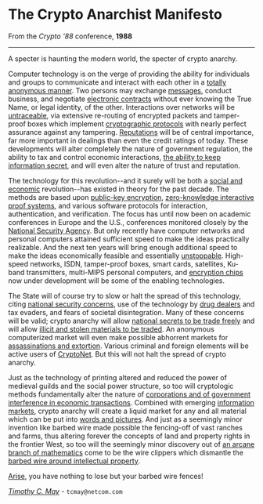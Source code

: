 # The Crypto Anarchist Manifesto

From the _Crypto '88_ conference, __1988__

---

A specter is haunting the modern world, the specter of crypto anarchy.

Computer technology is on the verge of providing the ability for individuals and groups to communicate and interact with each other in a [totally anonymous manner](https://en.wikipedia.org/wiki/Anonymous_P2P). Two persons may exchange [messages](https://www.privacytools.io/software/real-time-communication/), conduct business, and negotiate [electronic contracts](https://en.wikipedia.org/wiki/Smart_contract) without ever knowing the True Name, or legal identity, of the other. Interactions over networks will be [untraceable](https://www.getmonero.org/), via extensive re-routing of encrypted packets and tamper-proof boxes which implement [cryptographic protocols](https://en.wikipedia.org/wiki/Cryptographic_protocol) with nearly perfect assurance against any tampering. [Reputations](https://steemd.com/@bidetaggle) will be of central importance, far more important in dealings than even the credit ratings of today. These developments will alter completely the nature of government regulation, the ability to tax and control economic interactions, [the ability to keep information secret](https://wikileaks.org/-Leaks-.html), and will even alter the nature of trust and reputation.

The technology for this revolution--and it surely will be both a [social and economic](https://www.youtube.com/watch?v=gU6Jfz2jOHA) revolution--has existed in theory for the past decade. The methods are based upon [public-key encryption](https://en.wikipedia.org/wiki/Public-key_cryptography), [zero-knowledge interactive proof systems](https://en.wikipedia.org/wiki/Zero-knowledge_proof), and various software protocols for interaction, authentication, and verification. The focus has until now been on academic conferences in Europe and the U.S., conferences monitored closely by the [National Security Agency](https://www.nsa.gov/). But only recently have computer networks and personal computers attained sufficient speed to make the ideas practically realizable. And the next ten years will bring enough additional speed to make the ideas economically feasible and essentially [unstoppable](https://atra.io/). High-speed networks, ISDN, tamper-proof boxes, smart cards, satellites, Ku-band transmitters, multi-MIPS personal computers, and [encryption chips](https://en.wikipedia.org/wiki/Secure_cryptoprocessor) now under development will be some of the enabling technologies.

The State will of course try to slow or halt the spread of this technology, citing [national security concerns](https://www.nytimes.com/2019/07/15/us/politics/mnuchin-facebook-libra-risk.html), use of the technology by [drug dealers](https://en.wikipedia.org/wiki/Silk_Road_(marketplace)) and tax evaders, and fears of societal disintegration. Many of these concerns will be valid; crypto anarchy will allow [national secrets to be trade freely](https://en.wikipedia.org/wiki/The_Shadow_Brokers) and will allow [illicit and stolen materials to be traded](https://thehiddenwiki.com/Main_Page#Darknet_Markets.2FDrugs). An anonymous computerized market will even make possible abhorrent markets for [assassinations and extortion](https://www.thedarkweblinks.com/dark-web-links/). Various criminal and foreign elements will be active users of [CryptoNet](https://www.torproject.org/). But this will not halt the spread of crypto anarchy.

Just as the technology of printing altered and reduced the power of medieval guilds and the social power structure, so too will cryptologic methods fundamentally alter the nature of [corporations and of government interference in economic transactions](https://explorer.bounties.network/). Combined with emerging [information markets](https://en.wikipedia.org/wiki/Information_market), crypto anarchy will create a liquid market for any and all material which can be put into [words and pictures](https://steemit.com/). And just as a seemingly minor invention like barbed wire made possible the fencing-off of vast ranches and farms, thus altering forever the concepts of land and property rights in the frontier West, so too will the seemingly minor discovery out of [an arcane branch of mathematics](https://en.wikipedia.org/wiki/Cryptography) come to be the wire clippers which dismantle the [barbed wire around intellectual property](https://www.pirateproxy.space/).

[Arise](https://awakentheworld.com/), you have nothing to lose but your barbed wire fences!

[_Timothy C. May_](https://en.wikipedia.org/wiki/Timothy_C._May) - `tcmay@netcom.com`

